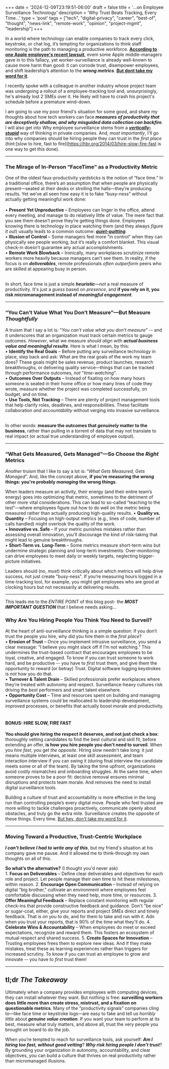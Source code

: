+++
date = '2024-12-09T23:19:51-06:00'
draft = false
title = '...on Employee Surveillance Technology'
description = 'Why Trust Beats Tracking, Every Time...'
type = 'post'
tags = ["tech", "digital-privacy", "career", "best-of", "thought", "news-link", "remote-work", "opinion", "project-mgmt", "leadership"]
+++

In a world where technology can enable companies to track every click, keystroke, or chat log, it’s tempting for organizations to think staff monitoring is the path to managing a productive workforce. [**According to one Apple employee's recent lawsuit**](https://www.theverge.com/2024/12/2/24311060/apple-employee-surveillance-lawsuit), evem some Apple middle-managers gave in to this fallacy, yet worker-surveillance is already well-known to cause more harm than good: it can corrode trust, disempower employees, and shift leadership’s attention to the ***wrong metrics***. [**But dont take my word for it**](https://www.seattletimes.com/business/boeing-aerospace/boeing-pauses-surveillance-plan-to-track-employees-at-the-office/). <br /> 

I recently spoke with a colleague in another industry whose project team was undergoing a rollout of a employee-tracking tool and, unsurprisingly, he's already lost 2 SMEs over it.  He likely will have to crash his project's schedule before a premature wind-down.  <br /> 

I am going to use my poor friend's situation for some good, and share my thoughts about how tech workers can face ***measures of productivity that are deceptively shallow, and why misguided data collection can backfire***.  I will also get into Why employee surveillance stems from a [***vertically-stupid***](https://julianwest.me/Blog/vertically-stupid/) way of thinking in private companies. And, *most importantly*, I'll go into why companies should be hiring people they can trust in the *first place* (hint:[slow to hire, fast to fire](https://hbr.org/2014/03/hire-slow-fire-fast is one way to get this done).
___

### The Mirage of In-Person “FaceTime” as a Productivity Metric

One of the oldest faux-productivity yardsticks is the notion of “face time.” In a traditional office, there’s an assumption that when people are physically present—seated at their desks or strolling the halls—they’re producing results. Yet we’ve all seen how easy it is to fake “busy-ness” without actually getting meaningful work done:<br /> <br />
•	**Present Yet Unproductive** – Employees can linger in the office, attend every meeting, and manage to do relatively little of value. The mere fact that you see them doesn’t prove they’re getting things done. Employees knowing there is technology in place watching them (and they always *figure it out*) usually leads to a common outcome: [***quiet-quitting***](https://en.wikipedia.org/wiki/Work-to-rule#Quiet_quitting).  <br />
•	**Illusion of Control** – Some managers feel more “in control” when they can physically see people working, but it’s really a comfort blanket. This visual check-in doesn’t guarantee any actual accomplishments. <br />
•	**Remote Work Blowback** – Ironically, many workplaces scrutinize remote workers more heavily because managers can’t see them. In reality, if the focus is on ***deliverables***, remote professionals *often outperform* peers who are skilled at appearing busy in person. <br /> <br />

In short, face time is just a simple ***heuristic***—*not* a real measure of productivity. It's just a *guess* based on *presence*, and **if you rely on it, you risk micromanagement instead of** ***meaningful engagement***. <br />

___

### “You Can’t Value What You Don’t Measure”—But Measure *Thoughtfully*

A truism that I say a lot is: “*You can’t value what you don’t measure*” -- and it underscores that an organization must track certain metrics to gauge outcomes. *However*, what we measure *should align* with ***actual business value and meaningful results***. Here is what I mean, by this: <br />
•	**Identify the Real Goals** – Before putting any surveillance technology in place, step back and ask: What are the real goals of the work my team does? These goals might be sales revenue, product launches, research breakthroughs, or delivering quality service—things that can be tracked through performance outcomes, *not* "*time-watching*". <br />
•	**Outcomes Over Outputs** – Instead of fixating on how many hours someone is seated in their home office or how many lines of code they wrote, measure whether the project was completed successfully, on budget, and on time. <br />
•	**Use Tools, Not Tracking** – There are plenty of project management tools that help clarify roles, deadlines, and responsibilities. These facilitate collaboration *and accountability* without verging into invasive surveillance. <br /><br />

In other words: **measure the outcomes that *genuinely* matter to the business**, rather than pulling in a torrent of data that may not translate to real impact (or actual true understanding of employee output). <br />

___

### “What Gets Measured, Gets Managed”—So Choose the *Right* Metrics

*Another* truism that I like to say a lot is: “*What Gets Measured, Gets Managed*”.  And, like the concept above, **if you're measuring the *wrong* things: you're probably *managing* the wrong things**. <br />

When leaders measure an activity, their energy (and their entire team’s energy) goes into optimizing that metric, sometimes to the detriment of other more vital considerations. This can lead to so-called “teaching to the test”—where employees figure out how to do well on the metric being measured rather than actually producing high-quality results.
•	**Quality vs. Quantity** – Focusing on high-output metrics (e.g., lines of code, number of calls handled) might overlook the quality of the work. <br />
•	**Innovative vs. Safe** – If your metric punishes mistakes rather than assessing overall innovation, you’ll discourage the kind of risk-taking that might lead to genuine breakthroughs. <br />
•	**Short-Term vs. Long-Term** – Some metrics measure short-term wins but undermine strategic planning and long-term investments. Over-monitoring can drive employees to meet daily or weekly targets, neglecting bigger-picture initiatives. <br />

Leaders should (no, *must*) think critically about which metrics will help drive success, not just create "busy-ness". If you’re measuring hours logged in a time-tracking tool, for example, you might get employees who are good at clocking hours but not necessarily at delivering results. <br />

___

This leads me to the *ENTIRE POINT* of this blog post- the ***MOST IMPORTANT QUESTION*** that I believe needs asking...

### Why Are You Hiring People You Think You Need to Surveil?

At the heart of anti-surveillance thinking is a simple question: If you don’t trust the people you hire, why did you hire them in the *first place*? <br />
•	**Erosion of Trust** – Once you implement intrusive surveillance, you send a clear message: “I believe you might slack off if I’m not watching.” This undermines the trust-based contract that encourages employees to be loyal, creative, and engaged.  To know if you can trust someone to work hard, and be productive -- you have to *first* trust them, and give them the opportunity to reward (or betray) Trust.  Digital software logging keystrokes is *not* how you do that. <br />
•	**Turnover & Talent Drain** – Skilled professionals prefer workplaces where they’re treated with autonomy and respect. Surveillance-heavy cultures risk driving the *best* performers and smart talent elsewhere. <br />
•	**Opportunity Cost** – Time and resources spent on building and managing surveillance systems could be reallocated to leadership development, improved processes, or benefits that actually boost morale and productivity. <br /> <br />

#### BONUS: HIRE SLOW, FIRE FAST

**You should give hiring the respect it deserves, and not just check a box**:  thoroughly vetting candidates to find the best cultural and skill fit, before extending an offer, **is how you hire people you don't need to surveil**. When you *hire fast*, you get *the opposite*.  Hiring slow needn't take long: it just means multiple interviews, at least one skill assessment, and team interaction interview if you can swing it (during final interview the candidate meets some or all of the team). By taking the time upfront, organizations avoid costly mismatches and onboarding struggles. At the same time, when someone proves to be a poor fit: decisive removal ensures minimal disruptions and protects team morale.  And removes the need to install digital surveillance tools.

Building a culture of trust and accountability is more effective in the long run than controlling people’s every digital move. People who feel trusted are more willing to tackle challenges proactively, communicate openly about obstacles, and truly go the extra mile.  Surveillance creates the opposite of these things.  Every time.  [But hey, don't take my word for it](https://www.raconteur.net/future-of-work/employee-monitoring-staff-response). <br />

___

### Moving Toward a Productive, Trust-Centric Workplace

***I can't believe I had to write any of this***, but my friend's situation at his company gave me pause.  And it allowed me to think-through my own thoughts on all of this.  <br />

**So what’s the alternative?** (I thought you'd never ask) <br />
	1.	**Focus on Deliverables** – Define clear deliverables and objectives for each role and project. Let people manage their own time to hit these milestones, within reason.
	2.	**Encourage Open Communication** – Instead of relying on digital “big brother,” cultivate an environment where employees feel comfortable discussing when they need help, more time, or resources.
	3.	**Offer Meaningful Feedback** – Replace constant monitoring with regular check-ins that provide constructive feedback and guidance.  Don't "be nice" or sugar-coat, either, give your reports and project SMEs direct and timely feedback.  That is *on you* to do, and for them to take and run with it.  Adn when you trust your reports, that is 90% of the time what they'll do.
	4.	**Celebrate Wins & Accountability** – When employees do meet or exceed expectations, recognize and reward them. This fosters an ecosystem of mutual respect and shared success.
	5.	**Create Spaces for Innovation** – Trusting employees frees them to explore new ideas. And if they make mistakes, treat these as learning experiences rather than triggers for increased scrutiny. To know if you can trust an employee to grow and innovate -- you have to *first* trust them!
___

## tl;dr *The Takeaway*

Ultimately when a company provides employees with computing devices, they can install whatever they want. But nothing is free: **surveilling workers does little more than create stress, mistrust, and a fixation on questionable metrics**. Many of the “productivity signals” companies cling to—like face time or keystroke logs—are easy to fake and tell us *horribly little* about ***genuine value creation***. If you want your team to perform at its best, measure what truly matters, and above all, trust the very people you brought on board to do the job. <br />

When you’re tempted to reach for surveillance tools, ask yourself: ***Am I hiring too fast, without good vetting***?  ***Why risk hiring people I don’t trust***? By grounding your organization in autonomy, accountability, and clear objectives, you can build a culture that thrives on real productivity rather than micromanaged illusions.